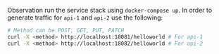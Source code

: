 Observation run the service stack using `docker-compose up`.
In order to generate traffic for `api-1` and `api-2` use the following:

```bash
# Method can be POST, GET, PUT, PATCH
curl -X <method> http://localhost:18081/helloworld # For api-1
curl -X <method> http://localhost:18082/helloworld # For api-2
```